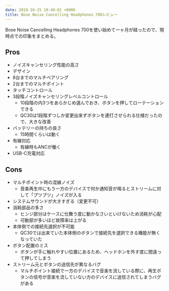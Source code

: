```yaml
---
date: 2019-10-25 19:49:01 +0900
title: Bose Noise Cancelling Headphones 700レビュー
---
```

Bose Noise Cancelling Headphones 700を使い始めて一ヶ月が経ったので、現時点での印象をまとめる。

## Pros

* ノイズキャンセリング性能の高さ
* デザイン
* 8台までのマルチペアリング
* 2台までのマルチポイント
* タッチコントロール
* 3段階ノイズキャンセリングレベルコントロール
  * 10段階の内3つをあらかじめ選んでおき、ボタンを押してローテーションできる
  * QC30は1段階ずつしか変更出来ずボタンを連打させられる仕様だったので、大きな改善
* バッテリーの持ちの良さ
  * 15時間くらいは動く
* 有線対応
  * 有線時もANCが働く
* USB-C充電対応

## Cons

* マルチポイント時の混線ノイズ
  * 音楽再生中にもう一方のデバイスで何か通知音が鳴るとストリームに対して「プツプツ」ノイズが入る
* システムサウンドが大きすぎる（変更不可）
* 消耗部品の多さ
  * ヒンジ部分はケースに仕舞う度に動かなさいといけないため消耗が心配
  * 可動部が多いほど故障率は上がる
* 本体側での接続先選択が不可能
  * QC30では出来ていた本体側のボタンで接続先を選択できる機能が無くなっていた
* ボタン配置のミス
  * ボタンが手に触れやすい位置にあるため、ヘッドホンを外す度に間違って押してしまう
* ストリーム元とボタンの送信先が異なるバグ
  * マルチポイント接続で一方のデバイスで音楽を流している際に、再生ボタンの信号が音楽を流していない方のデバイスに送信されてしまうバグがある
